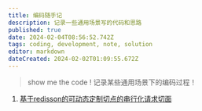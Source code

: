 ```yaml
---
title: 编码随手记
description: 记录一些通用场景写的代码和思路
published: true
date: 2024-02-04T08:56:52.742Z
tags: coding, development, note, solution
editor: markdown
dateCreated: 2024-02-02T01:09:55.672Z
---
```


> show me the code !
> 记录某些通用场景下的编码过程！

1. [ 基于redisson的可动态定制切点的串行化请求切面](/development/coding/SerialRequestAspect)